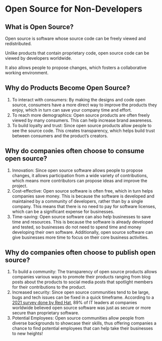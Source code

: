 # Open Source for Non-Developers

## What is Open Source?

Open source is software whose source code can be freely viewed and redistributed.

Unlike products that contain proprietary code, open source code can be viewed by developers worldwide.

It also allows people to propose changes, which fosters a collaborative working environment.

## Why do Products Become Open Source?

1. To interact with consumers: By making the designs and code open source, consumers have a more direct way to improve the products they enjoy,
   which in turn can save your company time and effort.
2. To reach more demographics: Open source products are often freely viewed by many consumers. 
This can help increase brand awareness.
3. To build loyalty and trust: Since open source products allow people to see the source code. This creates transparency, which helps build trust between consumers and the product’s creators.

## Why do companies often choose to consume open source?

1. Innovation: Since open source software allows people to propose changes, it allows participation from a wide variety of contributions,
   which means more contributors can propose ideas and improve the project.
1. Cost-effective: Open source software is often free, which in turn helps companies save money. 
This is because the software is developed and maintained by a community of developers, rather than by a single company. 
This means that there is no need to pay for software licenses, which can be a significant expense for businesses.
1. Time-saving: Open source software can also help businesses to save time and resources.
   This is because the software is already developed and tested, so businesses do not need to spend time and money developing their own software.
   Additionally, open source software can give businesses more time to focus on their core business activities.

## Why do companies often choose to publish open source?

1. To build a community: The transparency of open source products allows companies various ways to promote their products ranging from blog posts about the products to social media posts that spotlight members for their contributions to the product.
2. Increased security: Since open source communities tend to be large, bugs and tech issues can be fixed in a quick timeframe. According to a [2021 survey done by Red Hat](https://www.redhat.com/en/resources/state-of-enterprise-open-source-report-2022), 89% of IT leaders at companies worldwide believed open source software was just as secure or more secure than proprietary software.
3. Potential Employees: Open source communities allow people from diverse backgrounds to showcase their skills, thus offering companies a chance to find potential employees that can help take their businesses to new heights!
